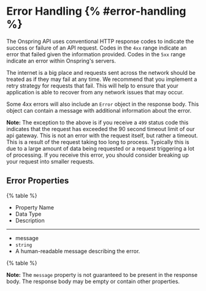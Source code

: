 # Error Handling {% #error-handling %}

The Onspring API uses conventional HTTP response codes to indicate the success or failure of an API request. Codes in the `4xx` range indicate an error that failed given the information provided. Codes in the `5xx` range indicate an error within Onspring's servers.

The internet is a big place and requests sent across the network should be treated as if they may fail at any time. We recommend that you implement a retry strategy for requests that fail. This will help to ensure that your application is able to recover from any network issues that may occur.

Some 4xx errors will also include an `Error` object in the response body. This object can contain a message with additional information about the error.

**Note:** The exception to the above is if you receive a `499` status code this indicates that the request has exceeded the 90 second timeout limit of our api gateway. This is not an error with the request itself, but rather a timeout. This is a result of the request taking too long to process. Typically this is due to a large amount of data being requested or a request triggering a lot of processing. If you receive this error, you should consider breaking up your request into smaller requests.

## Error Properties

{% table %}

- Property Name
- Data Type
- Description

---

- message
- `string`
- A human-readable message describing the error.

{% table %}

**Note:** The `message` property is not guaranteed to be present in the response body. The response body may be empty or contain other properties.
